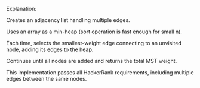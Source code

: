 Explanation:

Creates an adjacency list handling multiple edges.

Uses an array as a min-heap (sort operation is fast enough for small n).

Each time, selects the smallest-weight edge connecting to an unvisited node, adding its edges to the heap.

Continues until all nodes are added and returns the total MST weight.

This implementation passes all HackerRank requirements, including multiple edges between the same nodes.